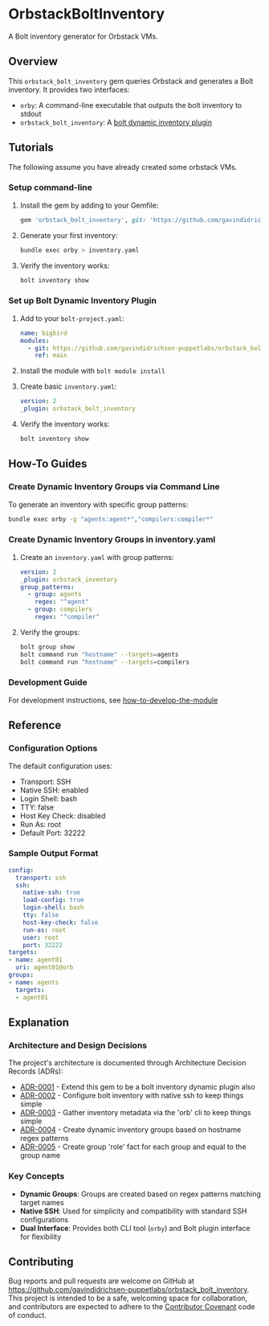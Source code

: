 # OrbstackBoltInventory

A Bolt inventory generator for Orbstack VMs.

## Overview

This `orbstack_bolt_inventory` gem queries Orbstack and generates a Bolt inventory. It provides two interfaces:

* `orby`: A command-line executable that outputs the bolt inventory to stdout
* `orbstack_bolt_inventory`: A [bolt dynamic inventory plugin](https://www.puppet.com/docs/bolt/latest/writing_plugins.html#reference-plugins)

## Tutorials

The following assume you have already created some orbstack VMs.

### Setup command-line

1. Install the gem by adding to your Gemfile:

   ```ruby
   gem 'orbstack_bolt_inventory', git: 'https://github.com/gavindidrichsen-puppetlabs/orbstack_bolt_inventory.git', branch: 'main'
   ```

2. Generate your first inventory:

   ```bash
   bundle exec orby > inventory.yaml
   ```

3. Verify the inventory works:

   ```bash
   bolt inventory show
   ```

### Set up Bolt Dynamic Inventory Plugin

1. Add to your `bolt-project.yaml`:

   ```yaml
   name: bigbird
   modules:
     - git: https://github.com/gavindidrichsen-puppetlabs/orbstack_bolt_inventory.git
       ref: main
   ```

2. Install the module with `bolt module install`

3. Create basic `inventory.yaml`:

   ```yaml
   version: 2
   _plugin: orbstack_bolt_inventory
   ```

4. Verify the inventory works:

   ```bash
   bolt inventory show
   ```

## How-To Guides

### Create Dynamic Inventory Groups via Command Line

To generate an inventory with specific group patterns:

```bash
bundle exec orby -g "agents:agent*","compilers:compiler*"
```

### Create Dynamic Inventory Groups in inventory.yaml

1. Create an `inventory.yaml` with group patterns:

   ```yaml
   version: 2
   _plugin: orbstack_inventory
   group_patterns:
     - group: agents
       regex: "^agent"
     - group: compilers
       regex: "^compiler"
   ```

2. Verify the groups:

   ```bash
   bolt group show
   bolt command run "hostname" --targets=agents
   bolt command run "hostname" --targets=compilers
   ```

### Development Guide

For development instructions, see [how-to-develop-the-module](./docs/how-tos/how-to-develop-the-module/README.md)

## Reference

### Configuration Options

The default configuration uses:

* Transport: SSH
* Native SSH: enabled
* Login Shell: bash
* TTY: false
* Host Key Check: disabled
* Run As: root
* Default Port: 32222

### Sample Output Format

```yaml
config:
  transport: ssh
  ssh:
    native-ssh: true
    load-config: true
    login-shell: bash
    tty: false
    host-key-check: false
    run-as: root
    user: root
    port: 32222
targets:
- name: agent01
  uri: agent01@orb
groups:
- name: agents
  targets:
  - agent01
```

## Explanation

### Architecture and Design Decisions

The project's architecture is documented through Architecture Decision Records (ADRs):

<!-- adrlog -->

* [ADR-0001](docs/adr/0001-extend-this-gem-to-be-a-bolt-inventory-dynamic-plugin-also.md) - Extend this gem to be a bolt inventory dynamic plugin also
* [ADR-0002](docs/adr/0002-configure-bolt-inventory-with-native-ssh-to-keep-things-simple.md) - Configure bolt inventory with native ssh to keep things simple
* [ADR-0003](docs/adr/0003-gather-inventory-metadata-via-the-orb-cli-to-keep-things-simple.md) - Gather inventory metadata via the 'orb' cli to keep things simple
* [ADR-0004](docs/adr/0004-create-dynamic-inventory-groups-based-on-hostname-regex-patterns.md) - Create dynamic inventory groups based on hostname regex patterns
* [ADR-0005](docs/adr/0005-create-group-role-fact-for-each-group-and-equal-to-the-group-name.md) - Create group 'role' fact for each group and equal to the group name

<!-- adrlogstop -->

### Key Concepts

* **Dynamic Groups**: Groups are created based on regex patterns matching target names
* **Native SSH**: Used for simplicity and compatibility with standard SSH configurations
* **Dual Interface**: Provides both CLI tool (`orby`) and Bolt plugin interface for flexibility

## Contributing

Bug reports and pull requests are welcome on GitHub at <https://github.com/gavindidrichsen-puppetlabs/orbstack_bolt_inventory>. This project is intended to be a safe, welcoming space for collaboration, and contributors are expected to adhere to the [Contributor Covenant](http://contributor-covenant.org) code of conduct.

